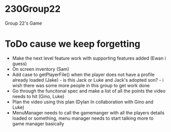 # 230Group22
Group 22's Game

# ToDo cause we keep forgetting
- Make the next level feature work with supporting features added (Ewan i guess)
- On screen inventory (Sam)
- Add case to getPlayerFile() when the player does not have a profile already loaded (Jake) - is this Jack or Luke and Jack's adopted son? - i wish there was some more people in this group to get work done
- Go through the funcitonal spec and make a list of all the points the video needs to hit (Gino, Luke)
- Plan the video using this plan (Dylan In collaboration with Gino and Luke)
- MenuManager needs to call the gamemanger with all the players details loaded or something, menu manager needs to start talking more to game manager basically
